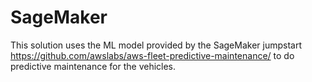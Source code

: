# SageMaker

This solution uses the ML model provided by the SageMaker jumpstart <https://github.com/awslabs/aws-fleet-predictive-maintenance/> to do predictive maintenance for the vehicles.
